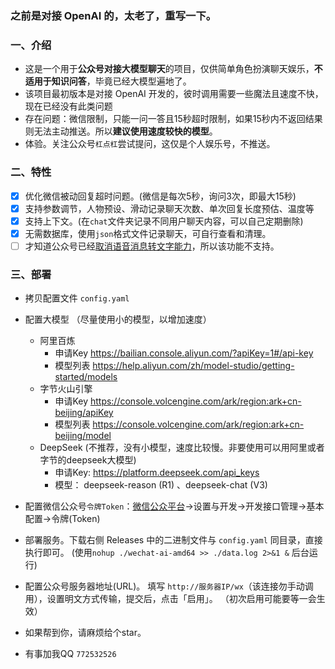### 之前是对接 OpenAI 的，太老了，重写一下。

### 一、介绍
- 这是一个用于**公众号对接大模型聊天**的项目，仅供简单角色扮演聊天娱乐，**不适用于知识问答**，毕竟已经大模型遍地了。
- 该项目最初版本是对接 OpenAI 开发的，彼时调用需要一些魔法且速度不快，现在已经没有此类问题
- 存在问题：微信限制，只能一问一答且15秒超时限制，如果15秒内不返回结果则无法主动推送。所以**建议使用速度较快的模型**。
- 体验。关注公众号`杠点杠`尝试提问，这仅是个人娱乐号，不推送。

### 二、特性
- [x] 优化微信被动回复超时问题。(微信是每次5秒，询问3次，即最大15秒)  
- [x] 支持参数调节，人物预设、滑动记录聊天次数、单次回复长度预估、温度等
- [x] 支持上下文。(在`chat`文件夹记录不同用户聊天内容，可以自己定期删除)
- [x] 无需数据库，使用`json`格式文件记录聊天，可自行查看和清理。
- [ ] 才知道公众号已经[取消语音消息转文字能力](https://developers.weixin.qq.com/community/minihome/doc/0004826962c5c81c0540cb9e365401?page=1)，所以该功能不支持。

### 三、部署
- 拷贝配置文件 `config.yaml`
- 配置大模型 （尽量使用小的模型，以增加速度）
  - 阿里百炼 
    - 申请Key https://bailian.console.aliyun.com/?apiKey=1#/api-key 
    - 模型列表  https://help.aliyun.com/zh/model-studio/getting-started/models 
  - 字节火山引擎
    - 申请Key https://console.volcengine.com/ark/region:ark+cn-beijing/apiKey
    - 模型列表 https://console.volcengine.com/ark/region:ark+cn-beijing/model
  - DeepSeek (不推荐，没有小模型，速度比较慢。非要使用可以用阿里或者字节的deepseek大模型)
    - 申请Key: https://platform.deepseek.com/api_keys
    - 模型： deepseek-reason (R1) 、deepseek-chat (V3)
- 配置微信公众号`令牌Token`：[微信公众平台](https://mp.weixin.qq.com/)->设置与开发->开发接口管理->基本配置->令牌(Token) 
  
- 部署服务。下载右侧 Releases 中的二进制文件与  `config.yaml` 同目录，直接执行即可。 (使用`nohup ./wechat-ai-amd64 >> ./data.log 2>&1 &` 后台运行)

- 配置公众号服务器地址(URL)。 填写 `http://服务器IP/wx`（该连接勿手动调用），设置明文方式传输，提交后，点击「启用」。 （初次启用可能要等一会生效）
- 如果帮到你，请麻烦给个star。
- 有事加我QQ `772532526`

